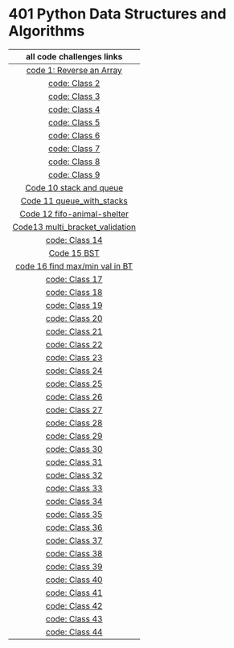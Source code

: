 # 401 Python Data Structures and Algorithms

| all code challenges links      |
| :-----:|
|[code 1: Reverse an Array](https://github.com/fadiHB/data-structures-and-algorithms-python-401d2/tree/array-reverse)|
|[code: Class 2](https://github.com/fadiHB/data-structures-and-algorithms-python-401d2/tree/master/data_structures_and_algorithms/challenges/array_shift)|
|[code: Class 3](https://github.com/fadiHB/data-structures-and-algorithms-python-401d2/tree/array-binary-search/data_structures_and_algorithms/challenges/array_binary_search)|
|[code: Class 4](class-04)|
|[code: Class 5](class-05)|
|[code: Class 6](class-06)|
|[code: Class 7](class-07)|
|[code: Class 8](class-08)|
|[code: Class 9](class-09)|
|[Code 10 stack and queue](https://github.com/fadiHB/data-structures-and-algorithms-python-401d2/blob/master/data_structures_and_algorithms/data_structures/stacks_and_queues/readme.md)|
|[Code 11 queue_with_stacks](https://github.com/fadiHB/data-structures-and-algorithms-python-401d2/tree/master/data_structures_and_algorithms/data_structures/queue_with_stacks)|
|[Code 12 fifo-animal-shelter](https://github.com/fadiHB/data-structures-and-algorithms-python-401d2/tree/master/data_structures_and_algorithms/data_structures/fifo_animal_shelter)|
|[Code13 multi_bracket_validation ](https://github.com/fadiHB/data-structures-and-algorithms-python-401d2/tree/master/data_structures_and_algorithms/data_structures/multi_bracket_validation)|
|[code: Class 14](class-14)|
|[Code 15 BST](https://github.com/fadiHB/data-structures-and-algorithms-python-401d2/tree/master/data_structures_and_algorithms/data_structures/tree)|
|[code 16 find max/min val in BT](https://github.com/fadiHB/data-structures-and-algorithms-python-401d2/tree/master/data_structures_and_algorithms/data_structures/tree)|
|[code: Class 17](class-17)|
|[code: Class 18](class-18)|
|[code: Class 19](class-19)|
|[code: Class 20](class-20)|
|[code: Class 21](class-21)|
|[code: Class 22](class-22)|
|[code: Class 23](class-23)|
|[code: Class 24](class-24)|
|[code: Class 25](class-25)|
|[code: Class 26](class-26)|
|[code: Class 27](class-27)|
|[code: Class 28](class-28)|
|[code: Class 29](class-29)|
|[code: Class 30](class-30)|
|[code: Class 31](class-31)|
|[code: Class 32](class-32)|
|[code: Class 33](class-33)|
|[code: Class 34](class-34)|
|[code: Class 35](class-35)|
|[code: Class 36](class-36)|
|[code: Class 37](class-37)|
|[code: Class 38](class-38)|
|[code: Class 39](class-39)|
|[code: Class 40](class-40)|
|[code: Class 41](class-41)|
|[code: Class 42](class-42)|
|[code: Class 43](class-43)|
|[code: Class 44](class-44)|
